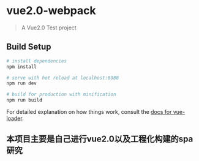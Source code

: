 # vue2.0-webpack

> A Vue2.0 Test project

## Build Setup

``` bash
# install dependencies
npm install

# serve with hot reload at localhost:8080
npm run dev

# build for production with minification
npm run build
```

For detailed explanation on how things work, consult the [docs for vue-loader](http://vuejs.github.io/vue-loader).

## 本项目主要是自己进行vue2.0以及工程化构建的spa研究

